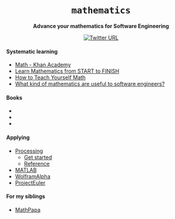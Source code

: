 <div align="center">
  <h1><code>mathematics</code></h1>
  
  <strong>Advance your mathematics for Software Engineering</strong>
  
  [![Twitter URL](https://img.shields.io/twitter/url/https/twitter.com/unobatbayar.svg?style=social&label=%40unobatbayar)](https://twitter.com/unobatbayar)
</div>

#### Systematic learning
- [Math - Khan Academy](https://www.khanacademy.org/math)
- [Learn Mathematics from START to FINISH](https://openlibrary.org/collections/learn-math-from-start-to-finish)
- [How to Teach Yourself Math](https://www.scotthyoung.com/blog/2018/12/11/teach-yourself-math/)
- [What kind of mathematics are useful to software engineers?](https://www.quora.com/What-kind-of-mathematics-are-useful-to-software-engineers)

#### Books
-
-
-

#### Applying
- [Processing](https://processing.org/)
  - [Get started](https://p5js.org/get-started/)
  - [Reference](https://p5js.org/reference/)
- [MATLAB](https://www.mathworks.com/products/matlab.html)
- [WolframAlpha](https://www.wolframalpha.com/)
- [ProjectEuler](projecteuler.com)

#### For my siblings
- [MathPapa](https://www.mathpapa.com/practice/training/) 
